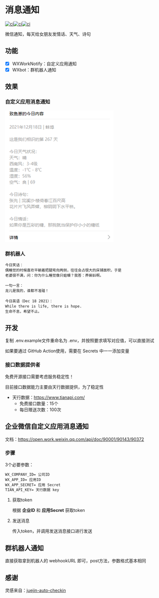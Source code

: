 # 消息通知

[![ci](https://github.com/JS-banana/notify-server/actions/workflows/goodMorning.yml/badge.svg)](https://github.com/JS-banana/notify-server/actions/workflows/goodMorning.yml)[![ci](https://github.com/JS-banana/notify-server/actions/workflows/goodAfternoon.yml/badge.svg)](https://github.com/JS-banana/notify-server/actions/workflows/goodAfternoon.yml)[![ci](https://github.com/JS-banana/notify-server/actions/workflows/goodEvening.yml/badge.svg)](https://github.com/JS-banana/notify-server/actions/workflows/goodEvening.yml)

微信通知，每天给女朋友发情话、天气、诗句

## 功能

- [x] WXWorkNotify：自定义应用通知
- [x] WXbot：群机器人通知

## 效果

### 自定义应用消息通知

![img](img1.png)

### 群机器人

```txt
今日笑话：
偶睡觉的时候喜欢平躺着把腿弯向两侧，往往会占很大的床铺面积，于是
老婆很不满，问：你为什么睡觉像只蛤蟆？我答：养蝌蚪啊。

一句一言：
龙儿是我的，谁都不准碰！

今日英语（Dec 18 2021）：
While there is life, there is hope.
生命不息，希望不止。
```

## 开发

复制 .env.example文件重命名为 .env，并按照要求填写对应值，可以直接测试

如果要通过 GitHub Action使用，需要在 Secrets 中一一添加变量

### 接口数据提供者

免费开源接口需要考虑服务稳定性！

目前接口数据能力主要由天行数据提供，为了稳定性

- 天行数据：<https://www.tianapi.com/>
  - 免费接口数量：15个
  - 每日赠送次数：100次

## 企业微信自定义应用消息通知

文档：<https://open.work.weixin.qq.com/api/doc/90001/90143/90372>

### 步骤

3个必要参数：

```txt
WX_COMPANY_ID= 公司ID
WX_APP_ID= 应用ID
WX_APP_SECRET= 应用 Secret
TIAN_API_KEY= 天行数据 key
```

1. 获取token

    根据 **企业ID** 和 **应用Secret** 获取token

2. 发送消息

    传入token，并调用发送消息接口进行发送

## 群机器人通知

直接获取拿到机器人的 webhookURL 即可，post方法，参数格式基本相同

## 感谢

灵感来自：[juejin-auto-checkin](https://github.com/JS-banana/juejin-auto-checkin)
